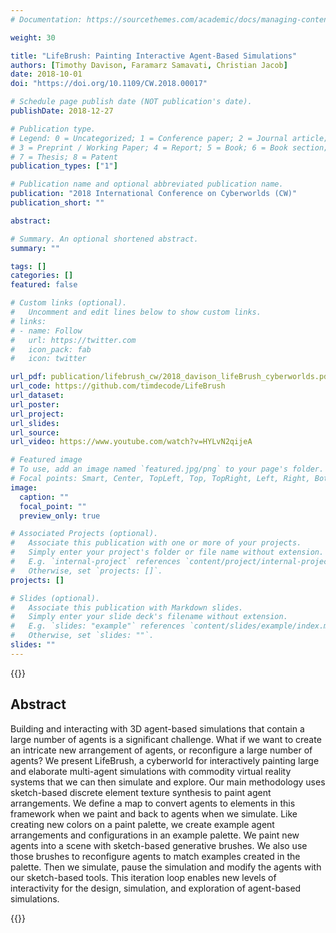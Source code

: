 ```yaml
---
# Documentation: https://sourcethemes.com/academic/docs/managing-content/

weight: 30

title: "LifeBrush: Painting Interactive Agent-Based Simulations"
authors: [Timothy Davison, Faramarz Samavati, Christian Jacob]
date: 2018-10-01
doi: "https://doi.org/10.1109/CW.2018.00017"

# Schedule page publish date (NOT publication's date).
publishDate: 2018-12-27

# Publication type.
# Legend: 0 = Uncategorized; 1 = Conference paper; 2 = Journal article;
# 3 = Preprint / Working Paper; 4 = Report; 5 = Book; 6 = Book section;
# 7 = Thesis; 8 = Patent
publication_types: ["1"]

# Publication name and optional abbreviated publication name.
publication: "2018 International Conference on Cyberworlds (CW)"
publication_short: ""

abstract: 

# Summary. An optional shortened abstract.
summary: ""

tags: []
categories: []
featured: false

# Custom links (optional).
#   Uncomment and edit lines below to show custom links.
# links:
# - name: Follow
#   url: https://twitter.com
#   icon_pack: fab
#   icon: twitter

url_pdf: publication/lifebrush_cw/2018_davison_lifeBrush_cyberworlds.pdf
url_code: https://github.com/timdecode/LifeBrush
url_dataset:
url_poster:
url_project:
url_slides:
url_source:
url_video: https://www.youtube.com/watch?v=HYLvN2qijeA

# Featured image
# To use, add an image named `featured.jpg/png` to your page's folder. 
# Focal points: Smart, Center, TopLeft, Top, TopRight, Left, Right, BottomLeft, Bottom, BottomRight.
image:
  caption: ""
  focal_point: ""
  preview_only: true

# Associated Projects (optional).
#   Associate this publication with one or more of your projects.
#   Simply enter your project's folder or file name without extension.
#   E.g. `internal-project` references `content/project/internal-project/index.md`.
#   Otherwise, set `projects: []`.
projects: []

# Slides (optional).
#   Associate this publication with Markdown slides.
#   Simply enter your slide deck's filename without extension.
#   E.g. `slides: "example"` references `content/slides/example/index.md`.
#   Otherwise, set `slides: ""`.
slides: ""
---
```


{{<autovideo src="teaser.mp4">}}

## Abstract

Building and interacting with 3D agent-based simulations that contain a large number of agents is a significant challenge. What if we want to create an intricate new arrangement of agents, or reconfigure a large number of agents? We present LifeBrush, a cyberworld for interactively painting large and elaborate multi-agent simulations with commodity virtual reality systems that we can then simulate and explore. Our main methodology uses sketch-based discrete element texture synthesis to paint agent arrangements. We define a map to convert agents to elements in this framework when we paint and back to agents when we simulate. Like creating new colors on a paint palette, we create example agent arrangements and configurations in an example palette. We paint new agents into a scene with sketch-based generative brushes. We also use those brushes to reconfigure agents to match examples created in the palette. Then we simulate, pause the simulation and modify the agents with our sketch-based tools. This iteration loop enables new levels of interactivity for the design, simulation, and exploration of agent-based simulations.


{{<youtube HYLvN2qijeA>}}
